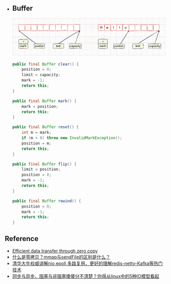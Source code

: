 * ## Buffer

    ![](/.images/doc/base/io/nio/buffer-01.png ':size=80% :align=center')

    <!-- panels:start -->
    <!-- div:left-panel-20 -->
    ```java
    public final Buffer clear() {
        position = 0;
        limit = capacity;
        mark = -1;
        return this;
    }
    ```
    <!-- div:left-panel-20 -->
    ```java
    public final Buffer mark() {
        mark = position;
        return this;
    }
    ```
    <!-- div:left-panel-20 -->
    ```java
    public final Buffer reset() {
        int m = mark;
        if (m < 0) throw new InvalidMarkException();
        position = m;
        return this;
    }
    ```
    <!-- div:left-panel-20 -->
    ```java
    public final Buffer flip() {
        limit = position;
        position = 0;
        mark = -1;
        return this;
    }
    ```
    <!-- div:left-panel-20 -->
    ```java
    public final Buffer rewind() {
        position = 0;
        mark = -1;
        return this;
    }
    ```
    <!-- panels:end -->

## Reference
* [Efficient data transfer through zero copy](https://developer.ibm.com/articles/j-zerocopy/?mhsrc=ibmsearch_a&mhq=java%20zero%20copy)
* [什么是零拷贝？mmap与sendFile的区别是什么？ ](https://www.cnblogs.com/ericli-ericli/articles/12923420.html)
* [清华大牛权威讲解nio,epoll,多路复用，更好的理解redis-netty-Kafka等热门技术](https://www.bilibili.com/video/BV11K4y1C7rm/?spm_id_from=333.337.search-card.all.click&vd_source=550a4dc4b2a914c0681a14307bbe8cbe)
* [同步与异步、阻塞与非阻塞傻傻分不清楚？你得从linux中的5种IO模型看起](https://juejin.cn/post/7119034398078402568)
